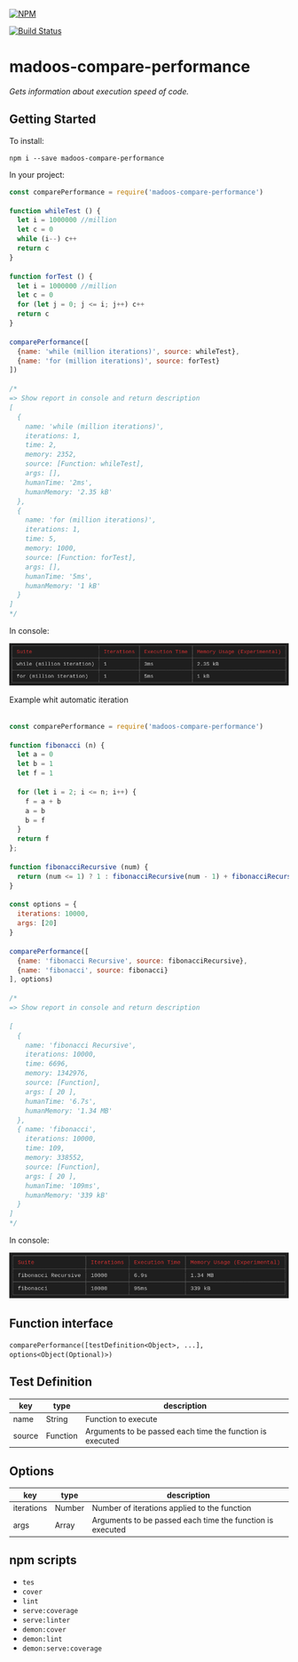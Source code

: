 [![NPM](https://nodei.co/npm/madoos-compare-performance.png?downloads=true&downloadRank=true&stars=true)](https://nodei.co/npm/madoos-compare-performance/)

[![Build Status](https://travis-ci.org/madoos/compare-performance.svg?branch=develop)](https://travis-ci.org/madoos/compare-performance)

# madoos-compare-performance

_Gets information about execution speed of code._

## Getting Started

To install:

    npm i --save madoos-compare-performance

In your project:

``` javascript
const comparePerformance = require('madoos-compare-performance')

function whileTest () {
  let i = 1000000 //million
  let c = 0
  while (i--) c++
  return c
}

function forTest () {
  let i = 1000000 //million
  let c = 0
  for (let j = 0; j <= i; j++) c++
  return c
}

comparePerformance([
  {name: 'while (million iterations)', source: whileTest},
  {name: 'for (million iterations)', source: forTest}
])

/*
=> Show report in console and return description
[
  {
    name: 'while (million iterations)',
    iterations: 1,
    time: 2,
    memory: 2352,
    source: [Function: whileTest],
    args: [],
    humanTime: '2ms',
    humanMemory: '2.35 kB'
  },
  {
    name: 'for (million iterations)',
    iterations: 1,
    time: 5,
    memory: 1000,
    source: [Function: forTest],
    args: [],
    humanTime: '5ms',
    humanMemory: '1 kB'
  }
]
*/

```
In console:

![example 1](https://raw.githubusercontent.com/madoos/compare-performance/develop/resources/example1.png)

Example whit automatic iteration

```javascript

const comparePerformance = require('madoos-compare-performance')

function fibonacci (n) {
  let a = 0
  let b = 1
  let f = 1

  for (let i = 2; i <= n; i++) {
    f = a + b
    a = b
    b = f
  }
  return f
};

function fibonacciRecursive (num) {
  return (num <= 1) ? 1 : fibonacciRecursive(num - 1) + fibonacciRecursive(num - 2)
}

const options = {
  iterations: 10000,
  args: [20]
}

comparePerformance([
  {name: 'fibonacci Recursive', source: fibonacciRecursive},
  {name: 'fibonacci', source: fibonacci}
], options)

/*
=> Show report in console and return description

[
  {
    name: 'fibonacci Recursive',
    iterations: 10000,
    time: 6696,
    memory: 1342976,
    source: [Function],
    args: [ 20 ],
    humanTime: '6.7s',
    humanMemory: '1.34 MB'
  },
  { name: 'fibonacci',
    iterations: 10000,
    time: 109,
    memory: 338552,
    source: [Function],
    args: [ 20 ],
    humanTime: '109ms',
    humanMemory: '339 kB'
  }
]
*/

```
In console:

![example 1](https://raw.githubusercontent.com/madoos/compare-performance/develop/resources/example2.png)

## Function interface

`comparePerformance([testDefinition<Object>, ...], options<Object(Optional)>)`

## Test Definition

| key    | type     | description                                               |
|--------|----------|-----------------------------------------------------------|
| name   | String   | Function to execute                                       |
| source | Function | Arguments to be passed each time the function is executed |

## Options

| key        | type   | description                                               |
|------------|--------|-----------------------------------------------------------|
| iterations | Number | Number of iterations applied to the function              |
| args       | Array  | Arguments to be passed each time the function is executed |

## npm scripts

  * `tes`
  * `cover`
  * `lint`
  * `serve:coverage`
  * `serve:linter`
  * `demon:cover`
  * `demon:lint`
  * `demon:serve:coverage`
